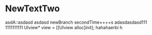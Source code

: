 # NewTextTwo
asdA::asdasd
asdasd
newBranch
secondTime++++s
adasdasdasd111
1111111111
UIview* view = [[UIview alloc]init];
hahahaerbi
h
